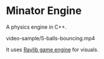 # Minator Engine
A physics engine in C++.

video-sample/5-balls-bouncing.mp4

It uses [Raylib game engine](https://www.raylib.com/index.html) for visuals.
